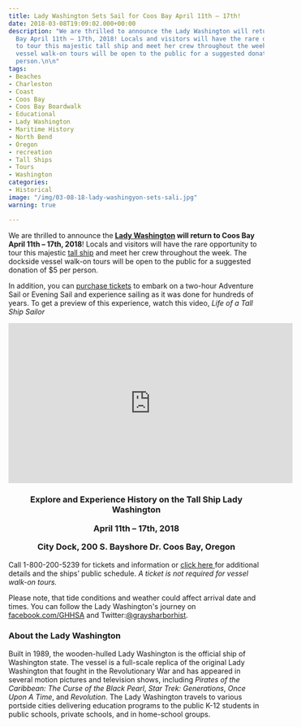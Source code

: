 ```yaml
---
title: Lady Washington Sets Sail for Coos Bay April 11th – 17th!
date: 2018-03-08T19:09:02.000+00:00
description: "We are thrilled to announce the Lady Washington will return to Coos
  Bay April 11th – 17th, 2018! Locals and visitors will have the rare opportunity
  to tour this majestic tall ship and meet her crew throughout the week. The dockside
  vessel walk-on tours will be open to the public for a suggested donation of $5 per
  person.\n\n"
tags:
- Beaches
- Charleston
- Coast
- Coos Bay
- Coos Bay Boardwalk
- Educational
- Lady Washington
- Maritime History
- North Bend
- Oregon
- recreation
- Tall Ships
- Tours
- Washington
categories:
- Historical
image: "/img/03-08-18-lady-washingyon-sets-sali.jpg"
warning: true

---
```

We are thrilled to announce the<strong> <a href="http://www.historicalseaport.org/ships/lady-washington/">Lady Washington</a> will return to Coos Bay April 11th – 17th, 2018</strong>! Locals and visitors will have the rare opportunity to tour this majestic <a href="http://historicalseaport.org/about-us/our-vessels/lady-washington/" target="_blank" rel="noopener noreferrer">tall ship</a> and meet her crew throughout the week. The dockside vessel walk-on tours will be open to the public for a suggested donation of $5 per person.



In addition, you can <a href="http://www.historicalseaport.org/public-tours-sails/sailing-schedule/coos-bay-oregon/">purchase tickets</a> to embark on a two-hour Adventure Sail or Evening Sail and experience sailing as it was done for hundreds of years. To get a preview of this experience, watch this video, <em>Life of a Tall Ship Sailor</em>

<iframe src="https://www.youtube.com/embed/O0eFJG7S5jA" width="560" height="315" frameborder="0" allowfullscreen="allowfullscreen"></iframe>

<h3 style="text-align: center;">Explore and Experience History on the Tall Ship Lady Washington

April 11th – 17th, 2018

City Dock, 200 S. Bayshore Dr. Coos Bay, Oregon</h3>

Call 1-800-200-5239 for tickets and information or <a href="http://www.historicalseaport.org/public-tours-sails/sailing-schedule/coos-bay-oregon/">click here </a>for additional details and the ships’ public schedule. <em>A ticket is not required for vessel walk-on tours.</em>



Please note, that tide conditions and weather could affect arrival date and times. You can follow the Lady Washington's journey on <a href="https://www.facebook.com/GHHSA?_rdr" target="_blank" rel="noopener noreferrer">facebook.com/GHHSA</a> and Twitter:<a href="https://twitter.com/graysharborhist" target="_blank" rel="noopener noreferrer">@graysharborhist</a>.

<h3>About the Lady Washington</h3>

Built in 1989, the wooden-hulled Lady Washington is the official ship of Washington state. The vessel is a full-scale replica of the original Lady Washington that fought in the Revolutionary War and has appeared in several motion pictures and television shows, including <em>Pirates of the Caribbean: The Curse of the Black Pearl</em>, <em>Star Trek: Generations</em>, <em>Once Upon A Time</em>, and <em>Revolution</em>. The Lady Washington travels to various portside cities delivering education programs to the public K-12 students in public schools, private schools, and in home-school groups.